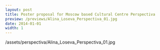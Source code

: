 ```yaml
---
layout: post
title: Poster proposal for Moscow based Cultural Centre Perspectiva
preview: /previews/Alina_Loseva_Perspectiva_01.jpg
date: 2014-01-01
width: 1
---
```

/assets/perspectiva/Alina_Loseva_Perspectiva_01.jpg
